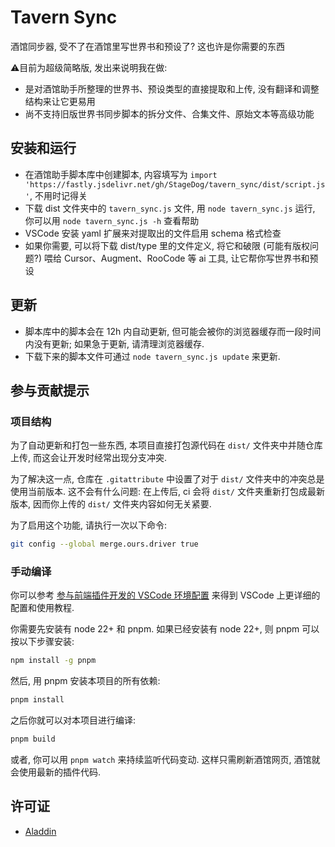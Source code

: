 # Tavern Sync

酒馆同步器, 受不了在酒馆里写世界书和预设了? 这也许是你需要的东西

⚠️目前为超级简略版, 发出来说明我在做:

- 是对酒馆助手所整理的世界书、预设类型的直接提取和上传, 没有翻译和调整结构来让它更易用
- 尚不支持旧版世界书同步脚本的拆分文件、合集文件、原始文本等高级功能

## 安装和运行

- 在酒馆助手脚本库中创建脚本, 内容填写为 `import 'https://fastly.jsdelivr.net/gh/StageDog/tavern_sync/dist/script.js'`, 不用时记得关
- 下载 dist 文件夹中的 `tavern_sync.js` 文件, 用 `node tavern_sync.js` 运行, 你可以用 `node tavern_sync.js -h` 查看帮助
- VSCode 安装 yaml 扩展来对提取出的文件启用 schema 格式检查
- 如果你需要, 可以将下载 dist/type 里的文件定义, 将它和破限 (可能有版权问题?) 喂给 Cursor、Augment、RooCode 等 ai 工具, 让它帮你写世界书和预设

## 更新

- 脚本库中的脚本会在 12h 内自动更新, 但可能会被你的浏览器缓存而一段时间内没有更新; 如果急于更新, 请清理浏览器缓存.
- 下载下来的脚本文件可通过 `node tavern_sync.js update` 来更新.

## 参与贡献提示

### 项目结构

为了自动更新和打包一些东西, 本项目直接打包源代码在 `dist/` 文件夹中并随仓库上传, 而这会让开发时经常出现分支冲突.

为了解决这一点, 仓库在 `.gitattribute` 中设置了对于 `dist/` 文件夹中的冲突总是使用当前版本. 这不会有什么问题: 在上传后, ci 会将 `dist/` 文件夹重新打包成最新版本, 因而你上传的 `dist/` 文件夹内容如何无关紧要.

为了启用这个功能, 请执行一次以下命令:

```bash
git config --global merge.ours.driver true
```

### 手动编译

你可以参考 [参与前端插件开发的 VSCode 环境配置](https://sillytavern-stage-girls-dog.readthedocs.io/tool_and_experience/js_slash_runner/index.html) 来得到 VSCode 上更详细的配置和使用教程.

你需要先安装有 node 22+ 和 pnpm. 如果已经安装有 node 22+, 则 pnpm 可以按以下步骤安装:

```bash
npm install -g pnpm
```

然后, 用 pnpm 安装本项目的所有依赖:

```bash
pnpm install
```

之后你就可以对本项目进行编译:

```bash
pnpm build
```

或者, 你可以用 `pnpm watch` 来持续监听代码变动. 这样只需刷新酒馆网页, 酒馆就会使用最新的插件代码.

## 许可证

- [Aladdin](LICENSE)
